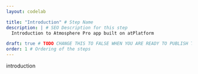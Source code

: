 ```yaml
---
layout: codelab

title: "Introduction" # Step Name
description: | # SEO Description for this step
  Introduction to Atmosphere Pro app built on atPlatform

draft: true # TODO CHANGE THIS TO FALSE WHEN YOU ARE READY TO PUBLISH THE PAGE
order: 1 # Ordering of the steps
---
```


introduction